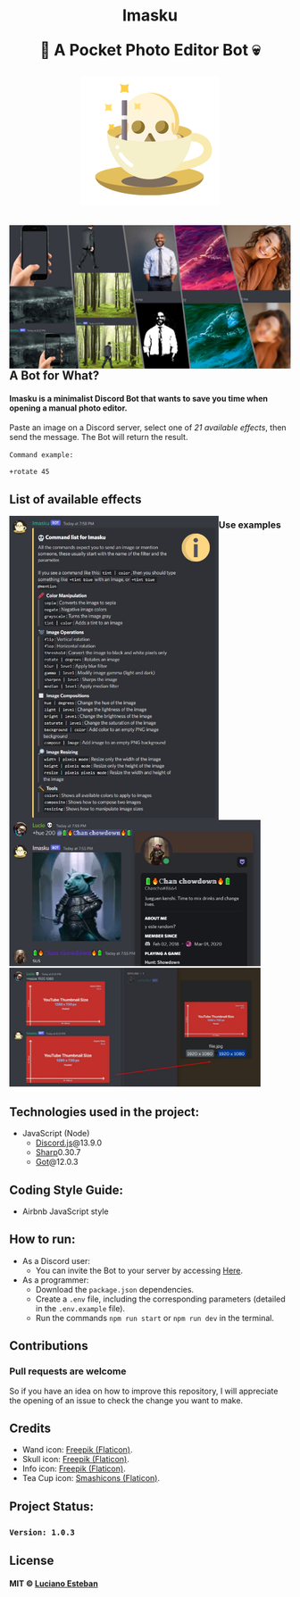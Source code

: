 <h1 align="center">
 <p>Imasku</p>
 <p>🎩 A Pocket Photo Editor Bot 💀</p>
 <p align="center"><img src="public/src/imasku-logo.png" alt="Imasku logo" width="250"/></p>
</h1>

<img src="public/src/presentation.jpg" alt="Presentation image" width="555" align="left"/>

## A Bot for What?
#### Imasku is a minimalist Discord Bot that wants to save you time when opening a manual photo editor.
Paste an image on a Discord server, select one of *21 available effects*, then send the message.
The Bot will return the result.

`Command example:`
```
+rotate 45
```

## List of available effects
<img src="public/src/commandList.jpg" alt="effectsList" width="375" align="left"/>

### Use examples
<img src="public/src/hue-example.jpg" alt="Hue effect example" width="450"/>
<img src="public/src/resize-example.jpg" alt="Resize effect example" width="450"/>

## Technologies used in the project:
- JavaScript (Node)
    - [Discord.js](https://discord.js.org/#/)@13.9.0
    - [Sharp](https://sharp.pixelplumbing.com/)0.30.7
    - [Got](https://github.com/sindresorhus/got#readme)@12.0.3

## Coding Style Guide:
- Airbnb JavaScript style

## How to run:
- As a Discord user:
    - You can invite the Bot to your server by accessing [Here](https://discord.com/api/oauth2/authorize?client_id=949779718478106665&permissions=413390982208&scope=bot).
- As a programmer:
    - Download the `package.json` dependencies.
    - Create a `.env` file, including the corresponding parameters (detailed in the `.env.example` file).
    - Run the commands `npm run start` or `npm run dev` in the terminal.

## Contributions
<h3>Pull requests are welcome</h3>

So if you have an idea on how to improve this repository, I will appreciate
the opening of an issue to check the change you want to make.

## Credits
- Wand icon: [Freepik (Flaticon)](https://www.flaticon.com/free-icon/enhance_7078037?term=effect&page=1&position=79&page=1&position=79&related_id=7078037&origin=search).
- Skull icon: [Freepik (Flaticon)](https://www.flaticon.com/free-icon/skull_983061).
- Info icon: [Freepik (Flaticon)](https://www.flaticon.com/free-icon/info_390979?related_id=391181&origin=search).
- Tea Cup icon: [Smashicons (Flaticon)](https://www.flaticon.com/free-icon/tea-cup_1601057).

## Project Status:

### `Version: 1.0.3`

## License
#### MIT © [Luciano Esteban](https://github.com/LucioFex)
